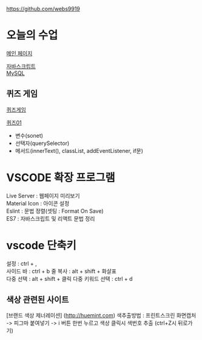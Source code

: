 https://github.com/webs9919


# 오늘의 수업
[메인 페이지](https://an83690880.github.io/class2024/)   

[자바스크립트](https://an83690880.github.io/class2024/javascript/index.html)      
[MySQL](https://an83690880.github.io/class2024/mysql/index.html)   

## 퀴즈 게임
[퀴즈게임](https://an83690880.github.io/class2024/quiz/index.html)

[퀴즈01](https://an83690880.github.io/class2024/quiz/quiz01.html)
- 변수(sonet)
- 선택자(querySelector)
- 메서드(innerText(), classList, addEventListener, if문)

# VSCODE 확장 프로그램
Live Server : 웹페이지 미리보기   
Material Icon : 아이콘 설정   
Eslint : 문법 정렬(셋팅 : Format On Save)   
ES7 : 자바스크립트 및 리액트 문법 정리   

# vscode 단축키
설정 : ctrl + ,   
사이드 바 : ctrl + b 
줄 복사 : alt + shift + 화살표  
다중 선택 : alt + shift + 클릭
다중 키워드 선택 : ctrl + d



## 색상 관련된 사이트
[브랜드 색상 제너레이션] (http://huemint.com)
색추출방법 : 프린트스크린 화면캡처 -> 피그마 붙여넣기 -> i 버튼 한번 누르고 색상 클릭시 색번호 추출 (ctrl+Z시 뒤로가기)